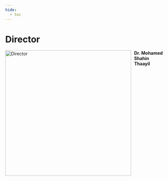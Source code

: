 ```yaml
---
hide:
  - toc
---
```



# Director

<div style="float: left; margin-right: 10px;">
  <img src="../images/shahin-2.jpg" alt="Director" width="400">
</div>


**Dr. Mohamed Shahin Thaayil**
 